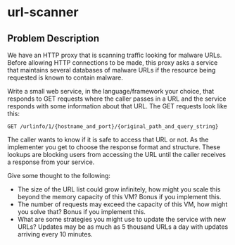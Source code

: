 # url-scanner

## Problem Description
We have an HTTP proxy that is scanning traffic looking for malware URLs. Before allowing HTTP connections to be made, this proxy asks a service that maintains several databases of malware URLs if the resource being requested is known to contain malware.

Write a small web service, in the language/framework your choice, that responds to GET requests where the caller passes in a URL and the service responds with some information about that URL. The GET requests look like this:

```
GET /urlinfo/1/{hostname_and_port}/{original_path_and_query_string}
```

The caller wants to know if it is safe to access that URL or not. As the implementer you get to choose the response format and structure. These lookups are blocking users from accessing the URL until the caller receives a response from your service.

Give some thought to the following:

* The size of the URL list could grow infinitely, how might you scale this beyond the memory capacity of this VM? Bonus if you implement this.
* The number of requests may exceed the capacity of this VM, how might you solve that? Bonus if you implement this.
* What are some strategies you might use to update the service with new URLs? Updates may be as much as 5 thousand URLs a day with updates arriving every 10 minutes.
